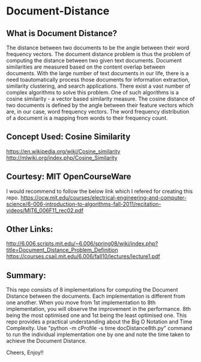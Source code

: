 # Document-Distance

## What is Document Distance?
The distance between two documents to be the angle between their word frequency vectors. The document distance problem is thus the problem of computing the distance between two given text documents.
Document similarities are measured based on the content overlap between documents. With the large number of text documents in our life, there is a need toautomatically process those documents for information extraction, similarity clustering, and search applications. There exist a vast number of complex algorithms to solve this problem. One of such algorithms is a cosine similarity - a vector based similarity measure. The cosine distance of two documents is defined by the angle between their feature vectors which are, in our case, word frequency vectors. The word frequency distribution of a document is a mapping from words to their frequency count.

## Concept Used: Cosine Similarity
https://en.wikipedia.org/wiki/Cosine_similarity
http://mlwiki.org/index.php/Cosine_Similarity

## Courtesy: MIT OpenCourseWare
I would recommend to follow the below link which I refered for creating this repo.
https://ocw.mit.edu/courses/electrical-engineering-and-computer-science/6-006-introduction-to-algorithms-fall-2011/recitation-videos/MIT6_006F11_rec02.pdf

## Other Links: 
http://6.006.scripts.mit.edu/~6.006/spring08/wiki/index.php?title=Document_Distance_Problem_Definition
https://courses.csail.mit.edu/6.006/fall10/lectures/lecture1.pdf

## Summary:
This repo consists of 8 implementations for computing the Document Distance between the documents. Each implementation is different from one another. When you move from 1st implementation to 8th implementation, you will observe the improvement in the performance. 8th being the most optimised one and 1st being the least optimised one.
This repo provides a practical understanding about the Big O Notation and Time Complexity.
Use "python -m cProfile -s time docDistance8th.py" command to run the individual implementation one by one and note the time taken to achieve the Document Distance.

Cheers, Enjoy!!
